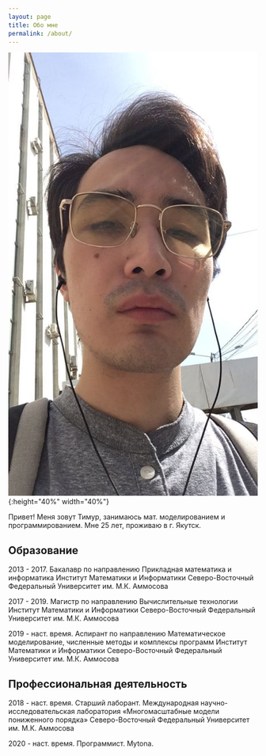 ```yaml
---
layout: page
title: Обо мне
permalink: /about/
---
```

![me](./images/me.jpg){:height="40%" width="40%"}

Привет! Меня зовут Тимур, занимаюсь мат. моделированием и программированием. Мне 25 лет, проживаю в г. Якутск.

## Образование

2013 - 2017.
Бакалавр по направлению Прикладная математика и информатика
Институт Математики и Информатики
Северо-Восточный Федеральный Университет им. М.К. Аммосова

2017 - 2019.
Магистр по направлению Вычислительные технологии
Институт Математики и Информатики
Северо-Восточный Федеральный Университет им. М.К. Аммосова

2019 - наст. время.
Аспирант по направлению Математическое моделирование, численные методы и комплексы программ
Институт Математики и Информатики
Северо-Восточный Федеральный Университет им. М.К. Аммосова

## Профессиональная деятельность

2018 - наст. время.
Старший лаборант. 
Международная научно-исследовательская лаборатория «Многомасштабные модели пониженного порядка»
Северо-Восточный Федеральный Университет им. М.К. Аммосова

2020 - наст. время.
Программист.
Mytona.